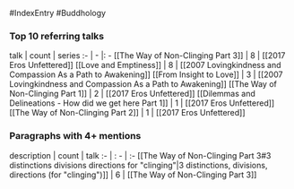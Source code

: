 #IndexEntry #Buddhology

### Top 10 referring talks
talk | count | series
:- | - |: -
[[The Way of Non-Clinging Part 3]] | 8 | [[2017 Eros Unfettered]]
[[Love and Emptiness]] | 8 | [[2007 Lovingkindness and Compassion As a Path to Awakening]]
[[From Insight to Love]] | 3 | [[2007 Lovingkindness and Compassion As a Path to Awakening]]
[[The Way of Non-Clinging Part 1]] | 2 | [[2017 Eros Unfettered]]
[[Dilemmas and Delineations - How did we get here Part 1]] | 1 | [[2017 Eros Unfettered]]
[[The Way of Non-Clinging Part 2]] | 1 | [[2017 Eros Unfettered]]

### Paragraphs with 4+ mentions
description | count | talk
:- | : - | :-
[[The Way of Non-Clinging Part 3#3 distinctions divisions directions for "clinging"\|3 distinctions, divisions, directions (for "clinging")]] | 6 | [[The Way of Non-Clinging Part 3]]

